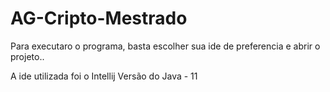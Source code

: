 # AG-Cripto-Mestrado
Para executaro o programa, basta escolher sua ide de preferencia e abrir o projeto..

A ide utilizada foi o Intellij
Versão do Java - 11
